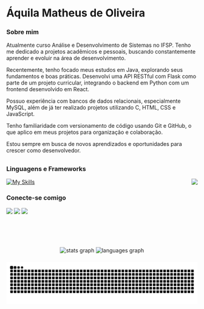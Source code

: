 # Áquila Matheus de Oliveira

### Sobre mim
Atualmente curso Análise e Desenvolvimento de Sistemas no IFSP. Tenho me dedicado a projetos acadêmicos e pessoais, buscando constantemente aprender e evoluir na área de desenvolvimento.

Recentemente, tenho focado meus estudos em Java, explorando seus fundamentos e boas práticas. Desenvolvi uma API RESTful com Flask como parte de um projeto curricular, integrando o backend em Python com um frontend desenvolvido em React.

Possuo experiência com bancos de dados relacionais, especialmente MySQL, além de já ter realizado projetos utilizando C, HTML, CSS e JavaScript.

Tenho familiaridade com versionamento de código usando Git e GitHub, o que aplico em meus projetos para organização e colaboração.

Estou sempre em busca de novos aprendizados e oportunidades para crescer como desenvolvedor.

##

### Linguagens e Frameworks

<img align="right" height="150" src="https://media.giphy.com/media/v1.Y2lkPWVjZjA1ZTQ3NWs5cHQydnBuang2MzBndzlmZDdqbWZlbWJ4ZDhwOW5xZGl6MTlnbyZlcD12MV9naWZzX3NlYXJjaCZjdD1n/2IudUHdI075HL02Pkk/giphy.gif"  />

[![My Skills](https://skillicons.dev/icons?i=java,python,c,mysql,js,html,css,react,nodejs,git,vscode,intelij)](https://skillicons.dev)


### Conecte-se comigo 
<div> 
  
  <a href = "https://www.instagram.com/aquila_oliveira__" target="_blank"><img src="https://img.shields.io/badge/-Instagram-%23E4405F?style=for-the-badge&logo=instagram&logoColor=white" target="_blank"></a>
  <a href = "mailto:contatoraquila348oliveira@gmail.com"><img src="https://img.shields.io/badge/-Gmail-%23333?style=for-the-badge&logo=gmail&logoColor=white" target="_blank"></a>
  <a href = "https://www.linkedin.com/in/%C3%A1quila-oliveira-1a043a266/" target="_blank"><img src="https://img.shields.io/badge/-LinkedIn-%230077B5?style=for-the-badge&logo=linkedin&logoColor=white" target="_blank"></a> 
  
</div>


<br clear="both">

##

<div align="center">
  <img src="https://github-readme-stats.vercel.app/api?username=AquilaOliveira&hide_title=false&hide_rank=false&show_icons=true&include_all_commits=true&count_private=true&disable_animations=false&theme=dracula&locale=en&hide_border=false" height="150" alt="stats graph"  />
  <img src="https://github-readme-stats.vercel.app/api/top-langs?username=AquilaOliveira&locale=en&hide_title=false&layout=compact&card_width=320&langs_count=5&theme=dracula&hide_border=false" height="150" alt="languages graph"  />
</div>

###

<picture align="center">
  <source media="(prefers-color-scheme: dark)" srcset="https://raw.githubusercontent.com/AquilaOliveira/AquilaOliveira/output/github-contribution-grid-snake-dark.svg">
  <source media="(prefers-color-scheme: light)" srcset="https://raw.githubusercontent.com/AquilaOliveira/AquilaOliveira/output/github-contribution-grid-snake-dark.svg">
  <img align="center" alt="github contribution grid snake animation" src="https://raw.githubusercontent.com/AquilaOliveira/AquilaOliveira/output/github-contribution-grid-snake.svg">
</picture>


